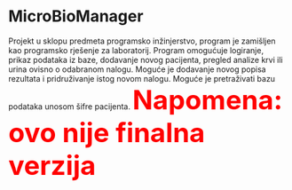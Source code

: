 # MicroBioManager
Projekt u sklopu predmeta programsko inžinjerstvo, program je zamišljen kao programsko rješenje za laboratorij. 
Program omogućuje logiranje, prikaz podataka iz baze, dodavanje novog pacijenta, pregled analize krvi ili urina ovisno o odabranom nalogu. 
Moguće je dodavanje novog popisa rezultata i pridruživanje istog novom nalogu. 
Moguće je pretraživati bazu podataka unosom šifre pacijenta.
<b><font size="18px"><font color="red">Napomena: ovo nije finalna verzija</font></font> </b>
